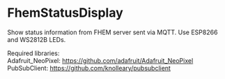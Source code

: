 # FhemStatusDisplay

Show status information from FHEM server sent via MQTT. Use ESP8266 and WS2812B LEDs.

Required libraries:<br>
Adafruit_NeoPixel: https://github.com/adafruit/Adafruit_NeoPixel<br>
PubSubClient: https://github.com/knolleary/pubsubclient
